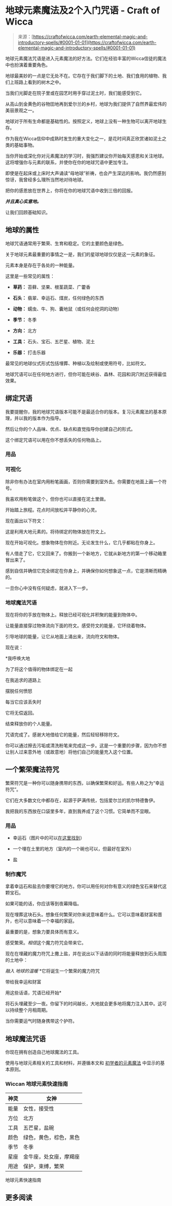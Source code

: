 <!--yml

category: 未分类

date: 2024-06-12 18:09:43

-->

# 地球元素魔法及2个入门咒语 - Craft of Wicca

> 来源：[https://craftofwicca.com/earth-elemental-magic-and-introductory-spells/#0001-01-01](https://craftofwicca.com/earth-elemental-magic-and-introductory-spells/#0001-01-01)

地球元素魔法咒语是进入元素魔法的好方法。它们在经验丰富的Wicca信徒的魔法中也扮演着重要角色。

地球最美妙的一点是它无处不在。它存在于我们脚下的土地、我们食用的植物、我们上班路上看到的树木之中。

当我们光脚走在院子里或在园艺时用手穿过泥土时，我们能感受到它。

从高山到金黄色的谷物田地再到爱尔兰的乡村，地球为我们提供了自然界最宏伟的美丽景观之一。

地球对于所有生命都是基础性的。按照定义，地球上没有一种生物可以离开地球生存。

作为我在Wicca信仰中成熟时发生的重大变化之一，是花时间真正欣赏诸如泥土之类的基础事物。

当你开始或深化你对元素魔法的学习时，我强烈建议你开始每天感恩和关注地球。这将增强你与元素的联系，并使你在你的地球咒语中更加专注。

即使是在起床或上床时大声诵读“母地球”祈祷，也会产生深远的影响。我仍然感到惊讶，我曾经多么理所当然地对待地球。

把你的感恩放在世界上，你将在你的地球咒语中收到三倍的回报。

***并且真心实意地。***

让我们回顾基础知识。

## 地球的属性

地球咒语通常用于繁荣、生育和稳定。它的主要颜色是绿色。

关于地球元素最重要的事情之一是，我们的星球地球仅仅是这一元素的象征。

元素本身是存在于各处的一种能量。

这里是一些常见的属性：

*   **草药：** 苔藓、坚果、根茎蔬菜、广藿香

+   **石头：** 翡翠、幸运石、煤炭，任何绿色的东西

+   **动物：** 蠕虫、牛、狗、囊地鼠（或任何会挖洞的动物）

+   **季节：** 冬季

+   **方向：** 北方

+   **工具：** 石头、宝石、五芒星、植物、泥土

+   **乐器：** 打击乐器

最常见的地球仪式形式包括埋葬、种植以及绘制或使用符号，比如符文。

地球咒语可以在任何地方进行，但你可能在峡谷、森林、花园和洞穴附近获得最佳效果。

## 绑定咒语

我要提醒你，我的地球咒语版本可能不是最适合你的版本。复习元素魔法的基本原理，并以我的版本作为指导。

然后让你的个人品味、优点、缺点和直觉指导你创建自己的形式。

这个绑定咒语可以用在你不想丢失的任何物品上。

### 用品

### 可视化

除非你有办法在室内用粉笔画画，否则你需要到室外去。你需要在地面上画一个符号。

我喜欢用粉笔做这个，但你也可以直接在泥土里做。

开始踏上旅程。花点时间放松并平静你的心灵。

现在画出以下符文：

这是利用大地元素的。将待绑定的物体放在符文上。

现在开始可视化。想象物体在你附近。无论发生什么，它几乎都粘在你身上。

有人借走了它，它又回来了。你搬到一个新地方，它就从新地方的第一个移动箱里冒出来了。

感到自信并确信它完全绑定在你身上，并确保你如何想象这一点，它是清晰而精确的。

一旦你心中没有任何疑虑，就进入下一步。

### 地球魔法咒语

现在将你的手放在物体上。释放已经可视化并积聚的能量到物体中。

让能量直接穿过物体流向下面的符文。感受符文的能量，它环绕着物体。

引导地球的能量，让它从地面上涌出来，流向符文和物体。

现在说：

*我呼唤大地

为了将这个值得的物体绑定在一起

在我追求的道路上

摆脱任何愤怒

每当它应该丢失时

它将无偿返回。

结束释放你的个人能量。

咒语完成了。感谢大地借给它的能量，然后轻轻移除符文。

你可以通过擦去污垢或清洗粉笔来完成这一步。这是一个重要的步骤，因为你不想让别人过来意外地（或故意地）将他们自己的能量充入这个位置。

## 一个繁荣魔法符咒

繁荣符咒是一种你可以随身携带的东西，以确保繁荣和好运。有些人称之为“幸运符咒”。

它们在大多数文化中都存在，起源于萨满传统，包括爱尔兰的凯尔特德鲁伊。

我把我的东西放在口袋里多年，直到我养成了这个习惯。它简单而不显眼。

### 用品

+   幸运石（图片中的可以[在这里找到](https://amzn.to/2TwwDtC)）

+   一个埋在土里的地方（室内的一个碗也可以，但最好在室外）

+   盐

### 制作魔咒

拿着幸运石和盐去你要埋它的地方。你可以用任何对你有意义的绿色宝石来替代这颗宝石。

如果可能的话，你应该等到夜幕降临。

现在埋葬这块石头。想象任何繁荣对你来说意味着什么。它可以意味着财富和晋升，也可以意味着一个幸福的家庭。

最重要的是，想象力要具体而有意义。

感受繁荣。*相信*这个魔力符咒会带来它。

现在在埋藏的魔力符咒上撒上盐，并在说出以下话语的同时将能量释放到石头周围的土地中：

*融入* <g class="gr_ gr_5 gr-alert gr_gramm gr_inline_cards gr_run_anim Grammar only-ins replaceWithoutSep" id="5" data-gr-id="5">*地球的温暖*</g> *它将诞生一个繁荣的魔力符咒

带给我幸运和财富

用这些话语，咒语已经开始*

将石头埋藏至少一夜。你留下的时间越长，大地就会更多地将魔力注入其中。这可以持续整个月相周期。

当你需要运气时随身携带这个护符。

## 地球魔法咒语

你现在拥有创造自己地球魔法的工具。

使用与地球元素相关的工具和材料，并遵循本文和 [初学者的元素魔法](https://craftofwicca.com/elemental-magic-for-beginners/) 中显示的基本原则。

### Wiccan 地球元素快速指南

| 神灵 | 女神 |
| --- | --- |
| 能量 | 女性，接受性 |
| 方位 | 北方 |
| 工具 | 五芒星，盐碗 |
| 颜色 | 绿色，黄色，棕色，黑色 |
| 季节 | 冬季 |
| 星座 | 金牛座，处女座，摩羯座 |
| 用途 | 保护，束缚，繁荣 |

地球元素快速指南

## 更多阅读
